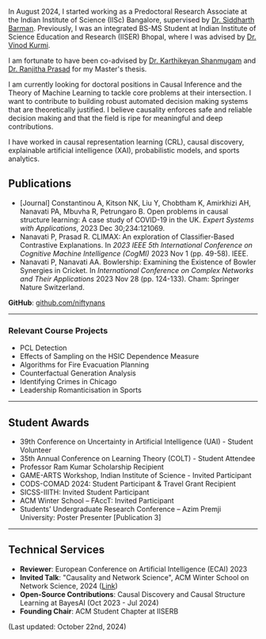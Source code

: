 In August 2024, I started working as a Predoctoral Research Associate at the Indian Institute of Science (IISc) Bangalore, supervised by [Dr. Siddharth Barman](https://www.csa.iisc.ac.in/~barman/). Previously, I was an integrated BS-MS Student at Indian Institute of Science Education and Research (IISER) Bhopal, where I was advised by [Dr. Vinod Kurmi](https://vinodkkurmi.github.io/). 

I am fortunate to have been co-advised by [Dr. Karthikeyan Shanmugam](https://scholar.google.com/citations?user=m4DyPcUAAAAJ&hl=en) and [Dr. Ranjitha Prasad](https://scholar.google.com.sg/citations?user=ADJe1AsAAAAJ&hl=en) for my Master's thesis.

I am currently looking for doctoral positions in Causal Inference and the Theory of Machine Learning to tackle core problems at their intersection. I want to contribute to building robust automated decision making systems that are theoretically justified. I believe causality enforces safe and reliable decision making and that the field is ripe for meaningful and deep contributions.

I have worked in causal representation learning (CRL), causal discovery, explainable artificial intelligence (XAI),
probabilistic models, and sports analytics.

## Publications
- [Journal] Constantinou A, Kitson NK, Liu Y, Chobtham K, Amirkhizi AH, Nanavati PA, Mbuvha R, Petrungaro B. Open problems in causal structure learning: A case study of COVID-19 in the UK. *Expert Systems with Applications*, 2023 Dec 30;234:121069.
- Nanavati P, Prasad R. CLIMAX: An exploration of Classifier-Based Contrastive Explanations. In *2023 IEEE 5th International Conference on Cognitive Machine Intelligence (CogMI)* 2023 Nov 1 (pp. 49-58). IEEE.
- Nanavati P, Nanavati AA. Bowlership: Examining the Existence of Bowler Synergies in Cricket. In *International Conference on Complex Networks and Their Applications* 2023 Nov 28 (pp. 124-133). Cham: Springer Nature Switzerland.

**GitHub**: [github.com/niftynans](https://github.com/niftynans)

---

### Relevant Course Projects
- PCL Detection
- Effects of Sampling on the HSIC Dependence Measure
- Algorithms for Fire Evacuation Planning
- Counterfactual Generation Analysis
- Identifying Crimes in Chicago
- Leadership Romanticisation in Sports

---

## Student Awards
- 39th Conference on Uncertainty in Artificial Intelligence (UAI) - Student Volunteer
- 35th Annual Conference on Learning Theory (COLT) - Student Attendee
- Professor Ram Kumar Scholarship Recipient
- GAME-ARTS Workshop, Indian Institute of Science - Invited Participant
- CODS-COMAD 2024: Student Participant & Travel Grant Recipient
- SICSS-IIITH: Invited Student Participant
- ACM Winter School – FAccT: Invited Participant
- Students’ Undergraduate Research Conference – Azim Premji University: Poster Presenter [Publication 3]

---

## Technical Services

- **Reviewer**: European Conference on Artificial Intelligence (ECAI) 2023
- **Invited Talk**: "Causality and Network Science", ACM Winter School on Network Science, 2024 ([Link](https://rb.gy/5vbdbp))
- **Open-Source Contributions**: Causal Discovery and Causal Structure Learning at BayesAI (Oct 2023 - Jul 2024)
- **Founding Chair**: ACM Student Chapter at IISERB

(Last updated: October 22nd, 2024)
